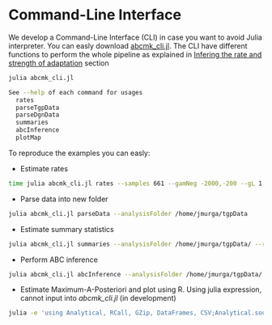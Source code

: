 # Command-Line Interface

We develop a Command-Line Interface (CLI) in case you want to avoid Julia interpreter. You can easly download [abcmk_cli.jl](https://raw.githubusercontent.com/jmurga/Analytical.jl/master/scripts/abcmk_cli.jl). The CLI have different functions to perform the whole pipeline as explained in [Infering the rate and strength of adaptation](empirical.md) section

```bash
julia abcmk_cli.jl  
```

```bash
See --help of each command for usages  
  rates  
  parseTgpData  
  parseDgnData  
  summaries  
  abcInference  
  plotMap  
```

To reproduce the examples you can easly:

 - Estimate rates
```bash
time julia abcmk_cli.jl rates --samples 661 --gamNeg -2000,-200 --gL 1,10 --gH 200,2000 --rho 0.001 --theta 0.001 --solutions 100000 --output /home/jmurga/rates.jld2 --dac 1,2,4,5,10,20,50,100,200,400,500,661,925,1000 --nthreads 7
```

 - Parse data into new folder
```bash
julia abcmk_cli.jl parseData --analysisFolder /home/jmurga/tgpData
```

 - Estimate summary statistics
```bash
julia abcmk_cli.jl summaries --analysisFolder /home/jmurga/tgpData/ --rates /home/jmurga/rates.jld2 --samples 661 --replicas 100 --summstatSize 100000 --dac 2,4,5,10,20,50,200,661,925 --nthreads 7
```

 - Perform ABC inference
```bash
julia abcmk_cli.jl abcInference --analysisFolder /home/jmurga/tgpData/ --replicas 100 --P 5 --S 9 --tol 0.001 --ABCreg /home/jmurga/ABCreg/src/reg --parallel true --nthreads 7
```

 - Estimate Maximum-A-Posteriori and plot using R. Using julia expression, cannot input into *abcmk_cli.jl* (in development)
```bash
julia -e 'using Analytical, RCall, GZip, DataFrames, CSV;Analytical.sourcePlotMapR(script="/home/jmurga/tgpData/script.jl"); Analytical.plotMap(analysisFolder="/home/jmurga/tgpData");'
```